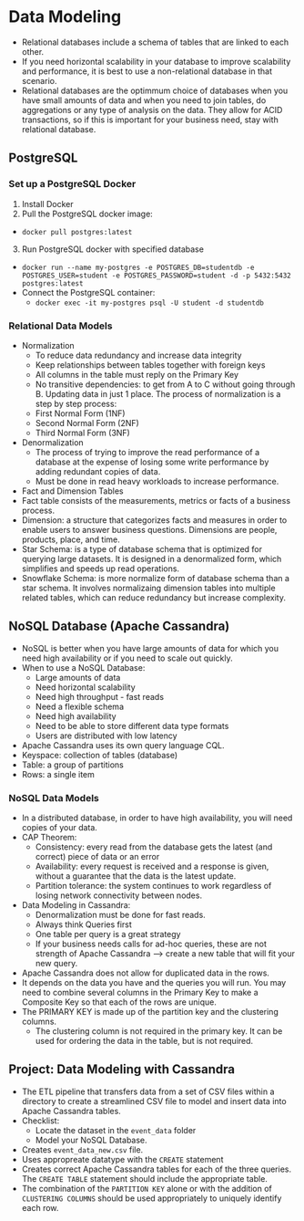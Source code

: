 # Data Modeling
- Relational databases include a schema of tables that are linked to each other.
- If you need horizontal scalability in your database to improve scalability and performance, it is best to use a non-relational database in that scenario.
- Relational databases are the optimmum choice of databases when you have small amounts of data and when you need to join tables, do aggregations or any type of analysis on the data. They allow for ACID transactions, so if this is important for your business need, stay with relational database.

## PostgreSQL
### Set up a PostgreSQL Docker
1. Install Docker
2. Pull the PostgreSQL docker image:
- `docker pull postgres:latest`
3. Run PostgreSQL docker with specified database
- `docker run --name my-postgres -e POSTGRES_DB=studentdb -e POSTGRES_USER=student -e POSTGRES_PASSWORD=student -d -p 5432:5432 postgres:latest`
- Connect the PostgreSQL container:
    - `docker exec -it my-postgres psql -U student -d studentdb`
### Relational Data Models
- Normalization
    - To reduce data redundancy and increase data integrity
    - Keep relationships between tables together with foreign keys
    - All columns in the table must reply on the Primary Key
    - No transitive dependencies: to get from A to C without going through B. Updating data in just 1 place.
The process of normalization is a step by step process:
    - First Normal Form (1NF)
    - Second Normal Form (2NF)
    - Third Normal Form (3NF)
- Denormalization
    - The process of trying to improve the read performance of a database at the expense of losing some write performance by adding redundant copies of data.
    - Must be done in read heavy workloads to increase performance.
- Fact and Dimension Tables
- Fact table consists of the measurements, metrics or facts of a business process.
- Dimension: a structure that categorizes facts and measures in order to enable users to answer business questions. Dimensions are people, products, place, and time.
- Star Schema: is a type of database schema that is optimized for querying large datasets. It is designed in a denormalized form, which simplifies and speeds up read operations.
- Snowflake Schema: is more normalize form of database schema than a star schema. It involves normalizaing dimension tables into multiple related tables, which can reduce redundancy but increase complexity.

## NoSQL Database (Apache Cassandra)
- NoSQL is better when you have large amounts of data for which you need high availability or if you need to scale out quickly.
- When to use a NoSQL Database:
    - Large amounts of data
    - Need horizontal scalability
    - Need high throughput - fast reads
    - Need a flexible schema
    - Need high availability
    - Need to be able to store different data type formats
    - Users are distributed with low latency
- Apache Cassandra uses its own query language CQL.
- Keyspace: collection of tables (database)
- Table: a group of partitions
- Rows: a single item

### NoSQL Data Models
- In a distributed database, in order to have high availability, you will need copies of your data.
- CAP Theorem:
    - Consistency: every read from the database gets the latest (and correct) piece of data or an error
    - Availability: every request is received and a response is given, without a guarantee that the data is the latest update.
    - Partition tolerance: the system continues to work regardless of losing network connectivity between nodes.
- Data Modeling in Cassandra:
    - Denormalization must be done for fast reads.
    - Always think Queries first
    - One table per query is a great strategy
    - If your business needs calls for ad-hoc queries, these are not strength of Apache Cassandra --> create a new table that will fit your new query.
- Apache Cassandra does not allow for duplicated data in the rows.
- It depends on the data you have and the queries you will run. You may need to combine several columns in the Primary Key to make a Composite Key so that each of the rows are unique.
- The PRIMARY KEY is made up of the partition key and the clustering columns.
    - The clustering column is not required in the primary key. It can be used for ordering the data in the table, but is not required.

## Project: Data Modeling with Cassandra
- The ETL pipeline that transfers data from a set of CSV files within a directory to create a streamlined CSV file to model and insert data into Apache Cassandra tables.
- Checklist:
    - Locate the dataset in the `event_data` folder
    - Model your NoSQL Database.
- Creates `event_data_new.csv` file.
- Uses appropreate datatype with the `CREATE` statement
- Creates correct Apache Cassandra tables for each of the three queries. The `CREATE TABLE` statement should include the appropriate table.
- The combination of the `PARTITION KEY` alone or with the addition of `CLUSTERING COLUMNS` should be used appropriately to uniquely identify each row.
